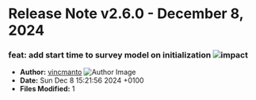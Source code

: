 # Release Note v2.6.0 - December 8, 2024


### feat: add start time to survey model on initialization ![impact](https://img.shields.io/badge/impact-low-green?style=flat-square)
- **Author:** [vincmanto](https://github.com/vincmanto) ![Author Image](https://avatars.githubusercontent.com/vincmanto?size=40)
- **Date:** Sun Dec 8 15:21:56 2024 +0100
- **Files Modified:** 1
    

